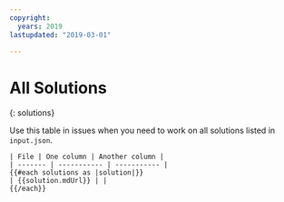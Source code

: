 ```yaml
---
copyright:
  years: 2019
lastupdated: "2019-03-01"

---
```


# All Solutions
{: solutions}

Use this table in issues when you need to work on all solutions listed in `input.json`.

```
| File | One column | Another column |
| ------- | ----------- | ----------- |
{{#each solutions as |solution|}}
| {{solution.mdUrl}} | |
{{/each}}
```